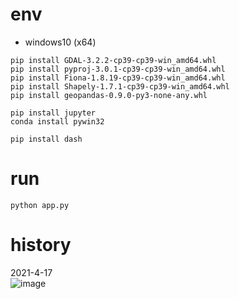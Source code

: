 # env
- windows10 (x64)
```
pip install GDAL-3.2.2-cp39-cp39-win_amd64.whl
pip install pyproj-3.0.1-cp39-cp39-win_amd64.whl
pip install Fiona-1.8.19-cp39-cp39-win_amd64.whl
pip install Shapely-1.7.1-cp39-cp39-win_amd64.whl
pip install geopandas-0.9.0-py3-none-any.whl

pip install jupyter
conda install pywin32

pip install dash
```

# run
```
python app.py
```

# history
2021-4-17  
![image](https://user-images.githubusercontent.com/37448236/115113856-4df2d400-9fc7-11eb-94ae-e847f5935321.png)